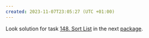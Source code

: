 ```yaml
---
created: 2023-11-07T23:05:27 (UTC +01:00)
---
```

Look solution for task [148. Sort List](https://leetcode.com/problems/sort-list/description/?envType=study-plan-v2&envId=top-interview-150) in the next
[package](../../../../../LeetCode/LeetCode_75_Level_2/Day_4_Linked_List/Medium/Sort_List/Merge_sort_solution/Solution.java).